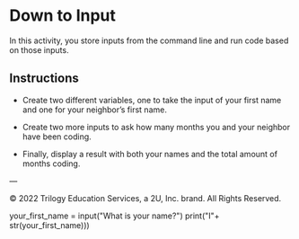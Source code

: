 # Down to Input

In this activity, you store inputs from the command line and run code based on those inputs.

## Instructions

* Create two different variables, one to take the input of your first name and one for your neighbor’s first name.

* Create two more inputs to ask how many months you and your neighbor have been coding.

* Finally, display a result with both your names and the total amount of months coding.

—

© 2022 Trilogy Education Services, a 2U, Inc. brand. All Rights Reserved.

your_first_name = input("What is your name?")
print("I"+ str(your_first_name)))
